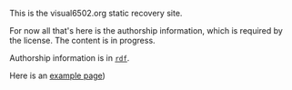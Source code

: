 This is the visual6502.org static recovery site.

For now all that's here is the authorship information,
which is required by the license. The content is in progress.

Authorship information is in [`rdf`](./rdf).

Here is an [example page](./index.php-title-6502DecimalMode.md))

